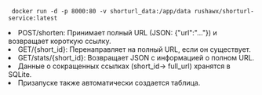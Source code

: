 ``` docker run -d -p 8000:80 -v shorturl_data:/app/data rushawx/shorturl-service:latest```

<li>POST/shorten: Принимает полный URL (JSON: {"url":"..."}) и возвращает короткую ссылку.</li>
<li>GET/{short_id}: Перенаправляет на полный URL, если он существует.</li>
<li>GET/stats/{short_id}: Возвращает JSON с информацией о полном URL.</li>
<li>Данные о сокращенных ссылках (short_id-> full_url) хранятся в SQLite.</li>
<li>Призапуске также автоматически создается таблица.</li>
